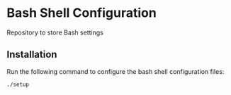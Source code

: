 Bash Shell Configuration
========================

Repository to store Bash settings

## Installation

Run the following command to configure the bash shell configuration files:

````
./setup
````



